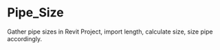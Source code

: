 # Pipe_Size
Gather pipe sizes in Revit Project, import length, calculate size, size pipe accordingly.
